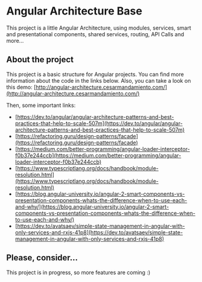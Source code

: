 # Angular Architecture Base

This project is a little Angular Architecture, using modules, services, smart and presentational components, shared services, routing, API Calls and more...

## About the project

This project is a basic structure for Angular projects. You can find more information about the code in the links below. Also, you can take a look on this demo: [http://angular-architecture.cesarmandamiento.com/](http://angular-architecture.cesarmandamiento.com/) 

Then, some important links:
 - [https://dev.to/angular/angular-architecture-patterns-and-best-practices-that-help-to-scale-507m](https://dev.to/angular/angular-architecture-patterns-and-best-practices-that-help-to-scale-507m)
 - [https://refactoring.guru/design-patterns/facade](https://refactoring.guru/design-patterns/facade)
 - [https://medium.com/better-programming/angular-loader-interceptor-f0b37e244ccb](https://medium.com/better-programming/angular-loader-interceptor-f0b37e244ccb)
 - [https://www.typescriptlang.org/docs/handbook/module-resolution.html](https://www.typescriptlang.org/docs/handbook/module-resolution.html)
 - [https://blog.angular-university.io/angular-2-smart-components-vs-presentation-components-whats-the-difference-when-to-use-each-and-why/](https://blog.angular-university.io/angular-2-smart-components-vs-presentation-components-whats-the-difference-when-to-use-each-and-why/)
 - [https://dev.to/avatsaev/simple-state-management-in-angular-with-only-services-and-rxjs-41p8](https://dev.to/avatsaev/simple-state-management-in-angular-with-only-services-and-rxjs-41p8)

## Please, consider...

This project is in progress, so more features are coming :) 
